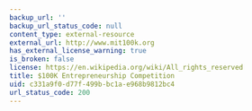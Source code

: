 ```yaml
---
backup_url: ''
backup_url_status_code: null
content_type: external-resource
external_url: http://www.mit100k.org
has_external_license_warning: true
is_broken: false
license: https://en.wikipedia.org/wiki/All_rights_reserved
title: $100K Entrepreneurship Competition
uid: c331a9f0-d77f-499b-bc1a-e968b9812bc4
url_status_code: 200
---
```

